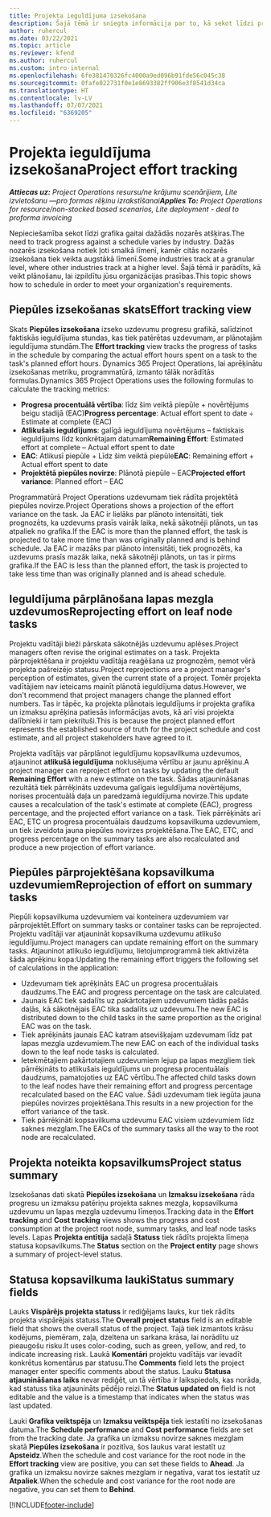 ```yaml
---
title: Projekta ieguldījuma izsekošana
description: Šajā tēmā ir sniegta informācija par to, kā sekot līdzi projekta ieguldījumam un darba norisei.
author: ruhercul
ms.date: 03/22/2021
ms.topic: article
ms.reviewer: kfend
ms.author: ruhercul
ms.custom: intro-internal
ms.openlocfilehash: 6fe381470326fc4000a9ed096b91fde56c045c38
ms.sourcegitcommit: 0fafe022731f0e1e8693382ff906e3f8541d34ca
ms.translationtype: HT
ms.contentlocale: lv-LV
ms.lasthandoff: 07/07/2021
ms.locfileid: "6369205"
---
```

# <a name="project-effort-tracking"></a><span data-ttu-id="1f7cf-103">Projekta ieguldījuma izsekošana</span><span class="sxs-lookup"><span data-stu-id="1f7cf-103">Project effort tracking</span></span>

<span data-ttu-id="1f7cf-104">_**Attiecas uz:** Project Operations resursu/ne krājumu scenārijiem, Lite izvietošanu —pro formas rēķinu izrakstīšanai_</span><span class="sxs-lookup"><span data-stu-id="1f7cf-104">_**Applies To:** Project Operations for resource/non-stocked based scenarios, Lite deployment - deal to proforma invoicing_</span></span>

<span data-ttu-id="1f7cf-105">Nepieciešamība sekot līdzi grafika gaitai dažādās nozarēs atšķiras.</span><span class="sxs-lookup"><span data-stu-id="1f7cf-105">The need to track progress against a schedule varies by industry.</span></span> <span data-ttu-id="1f7cf-106">Dažās nozarēs izsekošana notiek ļoti smalkā līmenī, kamēr citās nozarēs izsekošana tiek veikta augstākā līmenī.</span><span class="sxs-lookup"><span data-stu-id="1f7cf-106">Some industries track at a granular level, where other industries track at a higher level.</span></span> <span data-ttu-id="1f7cf-107">Šajā tēmā ir parādīts, kā veikt plānošanu, lai izpildītu jūsu organizācijas prasības.</span><span class="sxs-lookup"><span data-stu-id="1f7cf-107">This topic shows how to schedule in order to meet your organization's requirements.</span></span>

## <a name="effort-tracking-view"></a><span data-ttu-id="1f7cf-108">Piepūles izsekošanas skats</span><span class="sxs-lookup"><span data-stu-id="1f7cf-108">Effort tracking view</span></span>

<span data-ttu-id="1f7cf-109">Skats **Piepūles izsekošana** izseko uzdevumu progresu grafikā, salīdzinot faktiskās ieguldījuma stundas, kas tiek patērētas uzdevumam, ar plānotajām ieguldījuma stundām.</span><span class="sxs-lookup"><span data-stu-id="1f7cf-109">The **Effort tracking** view tracks the progress of tasks in the schedule by comparing the actual effort hours spent on a task to the task's planned effort hours.</span></span> <span data-ttu-id="1f7cf-110">Dynamics 365 Project Operations, lai aprēķinātu izsekošanas metriku, programmatūrā, izmanto tālāk norādītās formulas.</span><span class="sxs-lookup"><span data-stu-id="1f7cf-110">Dynamics 365 Project Operations uses the following formulas to calculate the tracking metrics:</span></span>

- <span data-ttu-id="1f7cf-111">**Progresa procentuālā vērtība**: līdz šim veiktā piepūle + novērtējums beigu stadijā (EAC)</span><span class="sxs-lookup"><span data-stu-id="1f7cf-111">**Progress percentage**: Actual effort spent to date ÷ Estimate at complete (EAC)</span></span> 
- <span data-ttu-id="1f7cf-112">**Atlikušais ieguldījums**: galīgā ieguldījuma novērtējums – faktiskais ieguldījums līdz konkrētajam datumam</span><span class="sxs-lookup"><span data-stu-id="1f7cf-112">**Remaining Effort**: Estimated effort at complete – Actual effort spent to date</span></span> 
- <span data-ttu-id="1f7cf-113">**EAC**: Atlikusī piepūle + Līdz šim veiktā piepūle</span><span class="sxs-lookup"><span data-stu-id="1f7cf-113">**EAC**: Remaining effort + Actual effort spent to date</span></span> 
- <span data-ttu-id="1f7cf-114">**Projektētā piepūles novirze**: Plānotā piepūle – EAC</span><span class="sxs-lookup"><span data-stu-id="1f7cf-114">**Projected effort variance**: Planned effort – EAC</span></span>

<span data-ttu-id="1f7cf-115">Programmatūrā Project Operations uzdevumam tiek rādīta projektētā piepūles novirze.</span><span class="sxs-lookup"><span data-stu-id="1f7cf-115">Project Operations shows a projection of the effort variance on the task.</span></span> <span data-ttu-id="1f7cf-116">Ja EAC ir lielāks par plānoto intensitāti, tiek prognozēts, ka uzdevums prasīs vairāk laika, nekā sākotnēji plānots, un tas atpaliek no grafika.</span><span class="sxs-lookup"><span data-stu-id="1f7cf-116">If the EAC is more than the planned effort, the task is projected to take more time than was originally planned and is behind schedule.</span></span> <span data-ttu-id="1f7cf-117">Ja EAC ir mazāks par plānoto intensitāti, tiek prognozēts, ka uzdevums prasīs mazāk laika, nekā sākotnēji plānots, un tas ir pirms grafika.</span><span class="sxs-lookup"><span data-stu-id="1f7cf-117">If the EAC is less than the planned effort, the task is projected to take less time than was originally planned and is ahead schedule.</span></span>

## <a name="reprojecting-effort-on-leaf-node-tasks"></a><span data-ttu-id="1f7cf-118">Ieguldījuma pārplānošana lapas mezgla uzdevumos</span><span class="sxs-lookup"><span data-stu-id="1f7cf-118">Reprojecting effort on leaf node tasks</span></span>

<span data-ttu-id="1f7cf-119">Projektu vadītāji bieži pārskata sākotnējās uzdevumu aplēses.</span><span class="sxs-lookup"><span data-stu-id="1f7cf-119">Project managers often revise the original estimates on a task.</span></span> <span data-ttu-id="1f7cf-120">Projekta pārprojektēšana ir projektu vadītāja reaģēšana uz prognozēm, ņemot vērā projekta pašreizējo statusu.</span><span class="sxs-lookup"><span data-stu-id="1f7cf-120">Project reprojections are a project manager's perception of estimates, given the current state of a project.</span></span> <span data-ttu-id="1f7cf-121">Tomēr projekta vadītājiem nav ieteicams mainīt plānotā ieguldījuma datus.</span><span class="sxs-lookup"><span data-stu-id="1f7cf-121">However, we don't recommend that project managers change the planned effort numbers.</span></span> <span data-ttu-id="1f7cf-122">Tas ir tāpēc, ka projekta plānotais ieguldījums ir projekta grafika un izmaksu aprēķina patiesās informācijas avots, kā arī visi projekta dalībnieki ir tam piekrituši.</span><span class="sxs-lookup"><span data-stu-id="1f7cf-122">This is because the project planned effort represents the established source of truth for the project schedule and cost estimate, and all project stakeholders have agreed to it.</span></span>

<span data-ttu-id="1f7cf-123">Projekta vadītājs var pārplānot ieguldījumu kopsavilkuma uzdevumos, atjauninot **atlikušā ieguldījuma** noklusējuma vērtību ar jaunu aprēķinu.</span><span class="sxs-lookup"><span data-stu-id="1f7cf-123">A project manager can reproject effort on tasks by updating the default **Remaining Effort** with a new estimate on the task.</span></span> <span data-ttu-id="1f7cf-124">Šādas atjaunināšanas rezultātā tiek pārrēķināts uzdevuma galīgais ieguldījuma novērtējums, norises procentuālā daļa un paredzamā ieguldījuma novirze.</span><span class="sxs-lookup"><span data-stu-id="1f7cf-124">This update causes a recalculation of the task's estimate at complete (EAC), progress percentage, and the projected effort variance on a task.</span></span> <span data-ttu-id="1f7cf-125">Tiek pārrēķināts arī EAC, ETC un progresa procentuālais daudzums kopsavilkuma uzdevumiem, un tiek izveidota jauna piepūles novirzes projektēšana.</span><span class="sxs-lookup"><span data-stu-id="1f7cf-125">The EAC, ETC, and progress percentage on the summary tasks are also recalculated and produce a new projection of effort variance.</span></span>

## <a name="reprojection-of-effort-on-summary-tasks"></a><span data-ttu-id="1f7cf-126">Piepūles pārprojektēšana kopsavilkuma uzdevumiem</span><span class="sxs-lookup"><span data-stu-id="1f7cf-126">Reprojection of effort on summary tasks</span></span>

<span data-ttu-id="1f7cf-127">Piepūli kopsavilkuma uzdevumiem vai konteinera uzdevumiem var pārprojektēt.</span><span class="sxs-lookup"><span data-stu-id="1f7cf-127">Effort on summary tasks or container tasks can be reprojected.</span></span> <span data-ttu-id="1f7cf-128">Projektu vadītāji var atjaunināt kopsavilkuma uzdevumu atlikušo ieguldījumu.</span><span class="sxs-lookup"><span data-stu-id="1f7cf-128">Project managers can update remaining effort on the summary tasks.</span></span> <span data-ttu-id="1f7cf-129">Atjauninot atlikušo ieguldījumu, lietojumprogrammā tiek aktivizēta šāda aprēķinu kopa:</span><span class="sxs-lookup"><span data-stu-id="1f7cf-129">Updating the remaining effort triggers the following set of calculations in the application:</span></span>

- <span data-ttu-id="1f7cf-130">Uzdevumam tiek aprēķināts EAC un progresa procentuālais daudzums.</span><span class="sxs-lookup"><span data-stu-id="1f7cf-130">The EAC and progress percentage on the task are calculated.</span></span>
- <span data-ttu-id="1f7cf-131">Jaunais EAC tiek sadalīts uz pakārtotajiem uzdevumiem tādās pašās daļās, kā sākotnējais EAC tika sadalīts uz uzdevumu.</span><span class="sxs-lookup"><span data-stu-id="1f7cf-131">The new EAC is distributed down to the child tasks in the same proportion as the original EAC was on the task.</span></span>
- <span data-ttu-id="1f7cf-132">Tiek aprēķināts jaunais EAC katram atsevišķajam uzdevumam līdz pat lapas mezgla uzdevumiem.</span><span class="sxs-lookup"><span data-stu-id="1f7cf-132">The new EAC on each of the individual tasks down to the leaf node tasks is calculated.</span></span> 
- <span data-ttu-id="1f7cf-133">Ietekmētajiem pakārtotajiem uzdevumiem lejup pa lapas mezgliem tiek pārrēķināts to atlikušais ieguldījums un progresa procentuālais daudzums, pamatojoties uz EAC vērtību.</span><span class="sxs-lookup"><span data-stu-id="1f7cf-133">The affected child tasks down to the leaf nodes have their remaining effort and progress percentage recalculated based on the EAC value.</span></span> <span data-ttu-id="1f7cf-134">Šādi uzdevumam tiek iegūta jauna piepūles novirzes projektēšana.</span><span class="sxs-lookup"><span data-stu-id="1f7cf-134">This results in a new projection for the effort variance of the task.</span></span> 
- <span data-ttu-id="1f7cf-135">Tiek pārrēķināti kopsavilkuma uzdevumu EAC visiem uzdevumiem līdz saknes mezglam.</span><span class="sxs-lookup"><span data-stu-id="1f7cf-135">The EACs of the summary tasks all the way to the root node are recalculated.</span></span>


## <a name="project-status-summary"></a><span data-ttu-id="1f7cf-136">Projekta noteikta kopsavilkums</span><span class="sxs-lookup"><span data-stu-id="1f7cf-136">Project status summary</span></span>

<span data-ttu-id="1f7cf-137">Izsekošanas dati skatā **Piepūles izsekošana** un **Izmaksu izsekošana** rāda progresu un izmaksu patēriņu projekta saknes mezgla, kopsavilkuma uzdevumu un lapas mezgla uzdevumu līmeņos.</span><span class="sxs-lookup"><span data-stu-id="1f7cf-137">Tracking data in the **Effort tracking** and **Cost tracking** views shows the progress and cost consumption at the project root node, summary tasks, and leaf node tasks levels.</span></span> <span data-ttu-id="1f7cf-138">Lapas **Projekta entītija** sadaļā **Statuss** tiek rādīts projekta līmeņa statusa kopsavilkums.</span><span class="sxs-lookup"><span data-stu-id="1f7cf-138">The **Status** section on the **Project entity** page shows a summary of project-level status.</span></span>

## <a name="status-summary-fields"></a><span data-ttu-id="1f7cf-139">Statusa kopsavilkuma lauki</span><span class="sxs-lookup"><span data-stu-id="1f7cf-139">Status summary fields</span></span>

<span data-ttu-id="1f7cf-140">Lauks **Vispārējs projekta statuss** ir rediģējams lauks, kur tiek rādīts projekta vispārējais statuss.</span><span class="sxs-lookup"><span data-stu-id="1f7cf-140">The **Overall project status** field is an editable field that shows the overall status of the project.</span></span> <span data-ttu-id="1f7cf-141">Tajā tiek izmantots krāsu kodējums, piemēram, zaļa, dzeltena un sarkana krāsa, lai norādītu uz pieaugošu risku.</span><span class="sxs-lookup"><span data-stu-id="1f7cf-141">It uses color-coding, such as green, yellow, and red, to indicate increasing risk.</span></span> <span data-ttu-id="1f7cf-142">Laukā **Komentāri** projektu vadītājs var ievadīt konkrētus komentārus par statusu.</span><span class="sxs-lookup"><span data-stu-id="1f7cf-142">The **Comments** field lets the project manager enter specific comments about the status.</span></span> <span data-ttu-id="1f7cf-143">Lauku **Statusa atjaunināšanas laiks** nevar rediģēt, un tā vērtība ir laikspiedols, kas norāda, kad statuss tika atjaunināts pēdējo reizi.</span><span class="sxs-lookup"><span data-stu-id="1f7cf-143">The **Status updated on** field is not editable and the value is a timestamp that indicates when the status was last updated.</span></span>

<span data-ttu-id="1f7cf-144">Lauki **Grafika veiktspēja** un **Izmaksu veiktspēja** tiek iestatīti no izsekošanas datuma.</span><span class="sxs-lookup"><span data-stu-id="1f7cf-144">The **Schedule performance** and **Cost performance** fields are set from the tracking date.</span></span> <span data-ttu-id="1f7cf-145">Ja grafika un izmaksu novirze saknes mezglam skatā **Piepūles izsekošana** ir pozitīva, šos laukus varat iestatīt uz **Apsteidz**.</span><span class="sxs-lookup"><span data-stu-id="1f7cf-145">When the schedule and cost variance for the root node in the **Effort tracking** view are positive, you can set these fields to **Ahead**.</span></span> <span data-ttu-id="1f7cf-146">Ja grafika un izmaksu novirze saknes mezglam ir negatīva, varat tos iestatīt uz **Atpaliek**.</span><span class="sxs-lookup"><span data-stu-id="1f7cf-146">When the schedule and cost variance for the root node are negative, you can set them to **Behind**.</span></span>


[!INCLUDE[footer-include](../includes/footer-banner.md)]

